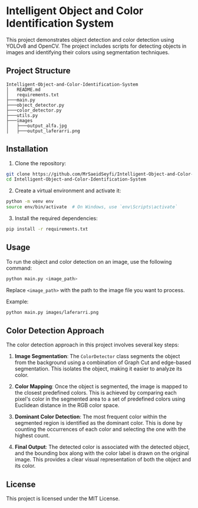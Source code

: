 
# Intelligent Object and Color Identification System

This project demonstrates object detection and color detection using YOLOv8 and OpenCV. The project includes scripts for detecting objects in images and identifying their colors using segmentation techniques.

## Project Structure

```
Intelligent-Object-and-Color-Identification-System
│   README.md
│   requirements.txt 
├───main.py
├───object_detector.py
├───color_detector.py
├───utils.py
├───images 
│   ├───output_alfa.jpg
│   ├───output_laferarri.png
```
 
## Installation

1. Clone the repository:

```bash
git clone https://github.com/MrSaeidSeyfi/Intelligent-Object-and-Color-Identification-System.git
cd Intelligent-Object-and-Color-Identification-System
```

2. Create a virtual environment and activate it:

```bash
python -m venv env
source env/bin/activate  # On Windows, use `env\Scripts\activate`
```

3. Install the required dependencies:

```bash
pip install -r requirements.txt
```

## Usage

To run the object and color detection on an image, use the following command:

```bash
python main.py <image_path>
```

Replace `<image_path>` with the path to the image file you want to process.

Example:

```bash
python main.py images/laferarri.png
```

## Color Detection Approach

The color detection approach in this project involves several key steps:

1. **Image Segmentation**: The `ColorDetector` class segments the object from the background using a combination of Graph Cut and edge-based segmentation. This isolates the object, making it easier to analyze its color.

2. **Color Mapping**: Once the object is segmented, the image is mapped to the closest predefined colors. This is achieved by comparing each pixel's color in the segmented area to a set of predefined colors using Euclidean distance in the RGB color space.

3. **Dominant Color Detection**: The most frequent color within the segmented region is identified as the dominant color. This is done by counting the occurrences of each color and selecting the one with the highest count.

4. **Final Output**: The detected color is associated with the detected object, and the bounding box along with the color label is drawn on the original image. This provides a clear visual representation of both the object and its color.
 
## License

This project is licensed under the MIT License.
